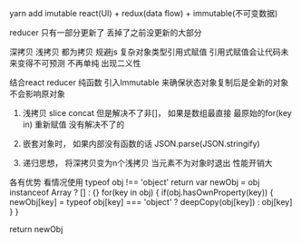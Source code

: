 yarn add imutable
react(UI) + redux(data flow) + immutable(不可变数据) 

reducer
只有一部分更新了 丢掉了之前没更新的大部分

深拷贝 浅拷贝
都为拷贝 规避js 复杂对象类型引用式赋值
引用式赋值会让代码未来变得不可预测 不再单纯 出现二义性

结合react reducer 纯函数 引入Immutable 来确保状态对象复制后是全新的对象 不会影响原对象
1. 浅拷贝
  slice concat 但是解决不了非[]， 如果是数组最直接
  最原始的for(key in) 重新赋值 没有解决不了的

2. 嵌套对象时， 如果内部没有函数的话
  JSON.parse(JSON.stringify)

3. 递归思想， 将深拷贝变为n个浅拷贝 当元素不为对象时退出 性能开销大

各有优势 看情况使用
typeof obj !== 'object' return
var newObj = obj instanceof Array ? [] : {}
for(key in obj) {
  if(obj.hasOwnProperty(key)) {
    newObj[key] = typeof obj[key] === 'object' ? deepCopy(obj[key]) : obj[key]
  }
}

return newObj